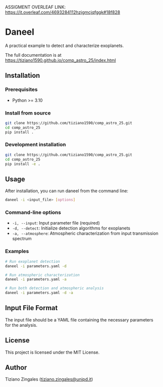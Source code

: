 ASSIGMENT OVERLEAF LINK:
https://it.overleaf.com/4693284112hzjgmcjqfggk#18f828


# Daneel

A practical example to detect and characterize exoplanets.

The full documentation is at https://tiziano1590.github.io/comp_astro_25/index.html

## Installation

### Prerequisites

- Python >= 3.10

### Install from source

```bash
git clone https://github.com/tiziano1590/comp_astro_25.git
cd comp_astro_25
pip install .
```

### Development installation

```bash
git clone https://github.com/tiziano1590/comp_astro_25.git
cd comp_astro_25
pip install -e .
```

## Usage

After installation, you can run daneel from the command line:

```bash
daneel -i <input_file> [options]
```

### Command-line options

- `-i, --input`: Input parameter file (required)
- `-d, --detect`: Initialize detection algorithms for exoplanets
- `-a, --atmosphere`: Atmospheric characterization from input transmission spectrum

### Examples

```bash
# Run exoplanet detection
daneel -i parameters.yaml -d

# Run atmospheric characterization
daneel -i parameters.yaml -a

# Run both detection and atmospheric analysis
daneel -i parameters.yaml -d -a
```

## Input File Format

The input file should be a YAML file containing the necessary parameters for the analysis.

## License

This project is licensed under the MIT License.

## Author

Tiziano Zingales (tiziano.zingales@unipd.it)

